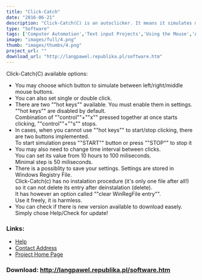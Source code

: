 ```yaml
---
title: "Click-Catch"
date: "2016-06-21"
description: "Click-Catch(C) is an autoclicker. It means it simulates mouse clicks with constant intervals of time."
type: "Software"
tags: ['Computer Automation','Text input Projects','Using the Mouse','Alternative Access' ]
image: "images/full/4.png"
thumb: "images/thumbs/4.png"
project_url: ""
download_url: "http://langpawel.republika.pl/software.htm"
---
```

Click-Catch(C) available options:

- You may choose which button to simulate between left/right/middle mouse buttons.
- You can also set single or double click.
- There are two ""hot keys"" available. You must enable them in settings. ""hot keys"" are disabled by default.  
Combination of ""control""+""x"" pressed together at once starts clicking, ""control""+""s"" stops.
- In cases, when you cannot use ""hot keys"" to start/stop clicking, there are two buttons implemented.  
To start simulation press ""START"" button or press ""STOP"" to stop it
- You may also need to change time interval between clicks.  
You can set its value from 10 hours to 100 miliseconds.  
Minimal step is 50 miliseconds.
- There is a possiblity to save your settings. Settings are stored in Windows Registry File.  
Click-Catch(c) has no instalation procedure (it's only one file after all!)  
so it can not delete its entry after deinstalation (delete).  
It has however an option called ""clear WinRegFile entry"".  
Use it freely, it is harmless.
- You can check if there is new version available to download easely. Simply chose Help/Check for update!

### Links:
- <a href="http://www.oatsoft.org/Software/click-catch/help">Help</a>
- <a href="mailto:pawel.lang@op.pl">Contact Address</a>
- <a href="http://langpawel.republika.pl/software.htm">Project Home Page</a>

### Download: http://langpawel.republika.pl/software.htm 